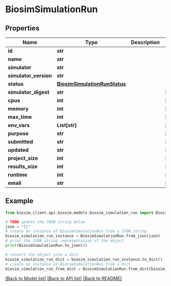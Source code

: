 # BiosimSimulationRun

## Properties

| Name                  | Type                                                          | Description | Notes      |
| --------------------- | ------------------------------------------------------------- | ----------- | ---------- |
| **id**                | **str**                                                       |             |
| **name**              | **str**                                                       |             |
| **simulator**         | **str**                                                       |             |
| **simulator_version** | **str**                                                       |             |
| **status**            | [**BiosimSimulationRunStatus**](BiosimSimulationRunStatus.md) |             |
| **simulator_digest**  | **str**                                                       |             | [optional] |
| **cpus**              | **int**                                                       |             | [optional] |
| **memory**            | **int**                                                       |             | [optional] |
| **max_time**          | **int**                                                       |             | [optional] |
| **env_vars**          | **List[str]**                                                 |             | [optional] |
| **purpose**           | **str**                                                       |             | [optional] |
| **submitted**         | **str**                                                       |             | [optional] |
| **updated**           | **str**                                                       |             | [optional] |
| **project_size**      | **int**                                                       |             | [optional] |
| **results_size**      | **int**                                                       |             | [optional] |
| **runtime**           | **int**                                                       |             | [optional] |
| **email**             | **str**                                                       |             | [optional] |

## Example

```python
from biosim_client.api.biosim.models.biosim_simulation_run import BiosimSimulationRun

# TODO update the JSON string below
json = "{}"
# create an instance of BiosimSimulationRun from a JSON string
biosim_simulation_run_instance = BiosimSimulationRun.from_json(json)
# print the JSON string representation of the object
print(BiosimSimulationRun.to_json())

# convert the object into a dict
biosim_simulation_run_dict = biosim_simulation_run_instance.to_dict()
# create an instance of BiosimSimulationRun from a dict
biosim_simulation_run_from_dict = BiosimSimulationRun.from_dict(biosim_simulation_run_dict)
```

[[Back to Model list]](../README.md#documentation-for-models) [[Back to API list]](../README.md#documentation-for-api-endpoints) [[Back to README]](../README.md)
